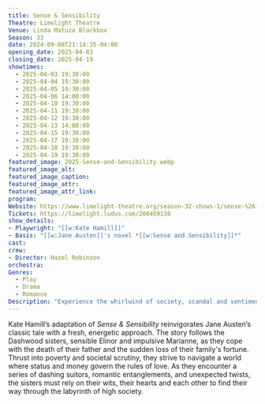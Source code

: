 ```yaml
---
title: Sense & Sensibility
Theatre: Limelight Theatre
Venue: Linda Matuza Blackbox
Season: 33
date: 2024-09-08T21:14:35-04:00
opening_date: 2025-04-03
closing_date: 2025-04-19
showtimes:
  - 2025-04-03 19:30:00
  - 2025-04-04 19:30:00
  - 2025-04-05 19:30:00
  - 2025-04-06 14:00:00
  - 2025-04-10 19:30:00
  - 2025-04-11 19:30:00
  - 2025-04-12 19:30:00
  - 2025-04-13 14:00:00
  - 2025-04-15 19:30:00
  - 2025-04-17 19:30:00
  - 2025-04-18 19:30:00
  - 2025-04-19 19:30:00
featured_image: 2025-Sense-and-Sensibility.webp
featured_image_alt: 
featured_image_caption: 
featured_image_attr: 
featured_image_attr_link: 
program:
Website: https://www.limelight-theatre.org/season-32-shows-1/sense-%26-sensibility
Tickets: https://limelight.ludus.com/200459138
show_details: 
- Playwright: "[[w:Kate Hamill]]"
- Basis: "[[w:Jane Austen]]'s novel *[[w:Sense and Sensibility]]*"
cast:
crew:
- Director: Hazel Robinson
orchestra:
Genres:
  - Play
  - Drama
  - Romance
Description: "Experience the whirlwind of society, scandal and sentiment in this dynamic adaptation of Jane Austen's novel about two sisters navigating love and loss."
---
```

Kate Hamill’s adaptation of *Sense & Sensibility* reinvigorates Jane Austen’s classic tale with a fresh, energetic approach. The story follows the Dashwood sisters, sensible Elinor and impulsive Marianne, as they cope with the death of their father and the sudden loss of their family's fortune. Thrust into poverty and societal scrutiny, they strive to navigate a world where status and money govern the rules of love. As they encounter a series of dashing suitors, romantic entanglements, and unexpected twists, the sisters must rely on their wits, their hearts and each other to find their way through the labyrinth of high society.
